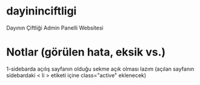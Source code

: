 # dayininciftligi
 Dayının Çiftliği Admin Panelli Websitesi
# Notlar (görülen hata, eksik vs.)
1-sidebarda açılış sayfanın olduğu sekme açık olması lazım (açılan sayfanın sidebardaki < li > etiketi içine class="active" eklenecek)
